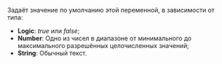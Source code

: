 Задаёт значение по умолчанию этой переменной, в зависимости от типа:
* **Logic**: _true_ или _false_;
* **Number**: Одно из чисел в диапазоне от минимального до максимального разрешённых целочисленных значений;
* **String**: Обычный текст.